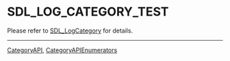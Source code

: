 # SDL_LOG_CATEGORY_TEST

Please refer to [SDL_LogCategory](SDL_LogCategory) for details.

----
[CategoryAPI](CategoryAPI), [CategoryAPIEnumerators](CategoryAPIEnumerators)

